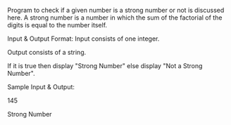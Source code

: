 Program to check if a given number is a strong number or not is discussed here. A strong number is a number in which the sum of the factorial of the digits is equal to the number itself.

Input & Output Format:
Input consists of one integer.

Output consists of a string. 

If it is true then display "Strong Number" else display "Not a Strong Number".

Sample Input & Output:

145

Strong Number
